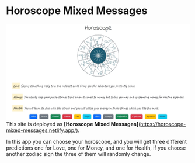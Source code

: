 # Horoscope Mixed Messages
![Horoscope Mixed Messages Screenshot](https://github.com/LeticiaPerdomenico/Horoscope--Mixed-Messages-/blob/main/horoscope.jpg)
This site is deployed as **[Horoscope Mixed Messages]**(https://horoscope-mixed-messages.netlify.app/).


In this app you can choose your horoscope, and you will get three different predictions one for Love, one for Money, and one for Health, if you choose another zodiac sign the three of them will randomly change. 

